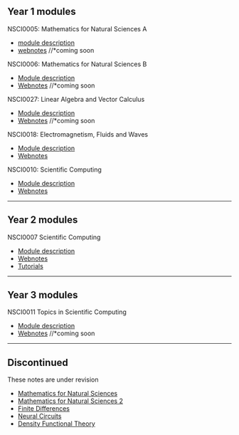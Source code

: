 ## Year 1 modules

NSCI0005: Mathematics for Natural Sciences A
* [module description](https://www.ucl.ac.uk/module-catalogue/modules/mathematics-for-natural-sciences-a-NSCI0005)
* [webnotes](NOLINK) //*coming soon

NSCI0006: Mathematics for Natural Sciences B
* [Module description](https://www.ucl.ac.uk/module-catalogue/modules/mathematics-for-natural-sciences-b-NSCI0006)
* [Webnotes](NOLINK) //*coming soon

NSCI0027: Linear Algebra and Vector Calculus
* [Module description](https://www.ucl.ac.uk/module-catalogue/modules/linear-algebra-and-vector-calculus-NSCI0027)
* [Webnotes](NOLINK) //*coming soon

NSCI0018: Electromagnetism, Fluids and Waves
* [Module description](https://www.ucl.ac.uk/module-catalogue/modules/electromagnetism-fluids-and-waves-NSCI0018)
* [Webnotes](https://uclnatsci.github.io/Electromagnetism-Fluids-and-Waves/intro.html)

NSCI0010: Scientific Computing
* [Module description](https://www.ucl.ac.uk/module-catalogue/modules/science-and-society-1-communication-and-computing-NSCI0010)
* [Webnotes](https://uclnatsci.github.io/Interdisciplinary-Research-Skills)

---

## Year 2 modules

NSCI0007 Scientific Computing
* [Module description](https://www.ucl.ac.uk/module-catalogue/modules/scientific-communication-and-computing-NSCI0007)
* [Webnotes](https://uclnatsci.github.io/Scientific-Computing/intro.html)
* [Tutorials](https://uclnatsci.github.io/Scientific-Computing-Tutorials.html)

---

## Year 3 modules
NSCI0011 Topics in Scientific Computing
* [Module description](https://www.ucl.ac.uk/module-catalogue/modules/topics-in-scientific-computing-NSCI0011)
* [Webnotes](NOLINK) //*coming soon

---

## Discontinued

These notes are under revision

* [Mathematics for Natural Sciences](https://uclnatsci.github.io/Mathematics-for-Natural-Sciences/intro.html)
* [Mathematics for Natural Sciences 2](https://uclnatsci.github.io/Mathematics-for-Natural-Sciences-2/intro.html)
* [Finite Differences](https://uclnatsci.github.io/Finite-Differences/intro.html)
* [Neural Circuits](https://uclnatsci.github.io/Neural-Circuits/intro.html)
* [Density Functional Theory](https://uclnatsci.github.io/DFT/intro.html)


